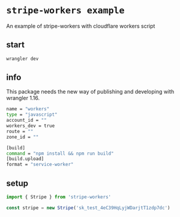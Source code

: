 # `stripe-workers example`

An example of stripe-workers with cloudflare workers script

## start

```bash
wrangler dev
```

## info

This package needs the new way of publishing and developing with wrangler 1.16.

```bash
name = "workers"
type = "javascript"
account_id = ""
workers_dev = true
route = ""
zone_id = ""

[build]
command = "npm install && npm run build"
[build.upload]
format = "service-worker"
```

## setup

```js
import { Stripe } from 'stripe-workers'

const stripe = new Stripe('sk_test_4eC39HqLyjWDarjtT1zdp7dc')
```
